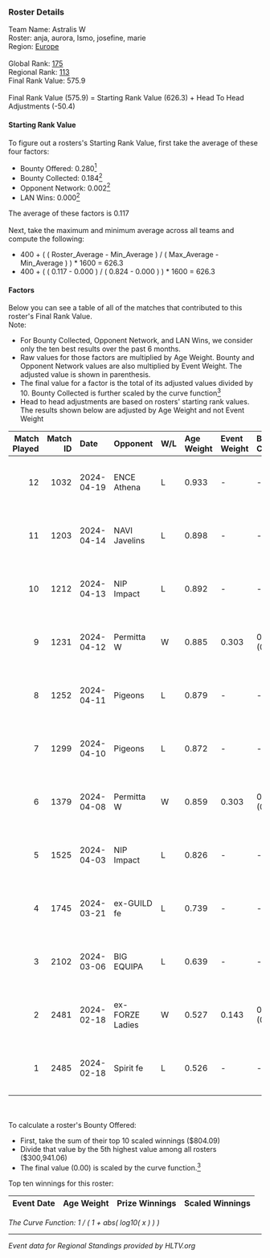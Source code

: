 ### Roster Details<br />
Team Name: Astralis W<br />
Roster: anja, aurora, Ismo, josefine, marie<br />
Region: [Europe]( ../standings_europe.md)<br />
<br />
Global Rank: [175](../standings_global.md)<br />
Regional Rank: [113]( ../standings_europe.md)<br />
Final Rank Value:  575.9<br />
<br />
Final Rank Value (575.9) = Starting Rank Value (626.3) + Head To Head Adjustments (-50.4)<br />

#### Starting Rank Value<br />
To figure out a rosters's Starting Rank Value, first take the average of these four factors:<br />
- Bounty Offered: 0.280[<sup>1</sup>](#table2)
- Bounty Collected: 0.184[<sup>2</sup>](#table1)
- Opponent Network: 0.002[<sup>2</sup>](#table1)
- LAN Wins: 0.000[<sup>2</sup>](#table1)

The average of these factors is 0.117<br />
<br />
Next, take the maximum and minimum average across all teams and compute the following:<br />
- 400 + ( ( Roster_Average - Min_Average ) / ( Max_Average - Min_Average ) ) * 1600 = 626.3
- 400 + ( ( 0.117 - 0.000 ) / ( 0.824 - 0.000 ) ) * 1600 = 626.3


#### Factors<br />
Below you can see a table of all of the matches that contributed to this roster's Final Rank Value.<br />
Note:<br />

- For Bounty Collected, Opponent Network, and LAN Wins, we consider only the ten best results over the past 6 months.
- Raw values for those factors are multiplied by Age Weight. Bounty and Opponent Network values are also multiplied by Event Weight. The adjusted value is shown in parenthesis.
- The final value for a factor is the total of its adjusted values divided by 10. Bounty Collected is further scaled by the curve function[<sup>3</sup>](#curveFunction)
- Head to head adjustments are based on rosters' starting rank values. The results shown below are adjusted by Age Weight and not Event Weight
<span id="table1"></span><br />


| Match Played | Match ID | Date       | Opponent        | W/L | Age Weight | Event Weight | Bounty Collected | Opponent Network | LAN Wins  | H2H Adj. | Roster                              |
| -: | -: | :- | :- | :- | :- | :- | :- | :- | :- | -: | :- |
|           12 |     1032 | 2024-04-19 | ENCE Athena     | L   | 0.933      | -            | -                | -                | -         |   -13.06 | anja, aurora, Ismo, josefine, marie |
|           11 |     1203 | 2024-04-14 | NAVI Javelins   | L   | 0.898      | -            | -                | -                | -         |    -7.96 | anja, aurora, Ismo, josefine, marie |
|           10 |     1212 | 2024-04-13 | NIP Impact      | L   | 0.892      | -            | -                | -                | -         |    -9.18 | anja, aurora, Ismo, josefine, marie |
|            9 |     1231 | 2024-04-12 | Permitta W      | W   | 0.885      | 0.303        | 0.000 (0.000)    | 0.036 (0.010)    | 0 (0.000) |    10.39 | anja, aurora, Ismo, josefine, marie |
|            8 |     1252 | 2024-04-11 | Pigeons         | L   | 0.879      | -            | -                | -                | -         |    -6.45 | anja, aurora, Ismo, josefine, marie |
|            7 |     1299 | 2024-04-10 | Pigeons         | L   | 0.872      | -            | -                | -                | -         |    -6.77 | anja, aurora, Ismo, josefine, marie |
|            6 |     1379 | 2024-04-08 | Permitta W      | W   | 0.859      | 0.303        | 0.000 (0.000)    | 0.036 (0.009)    | 0 (0.000) |     9.68 | anja, aurora, Ismo, josefine, marie |
|            5 |     1525 | 2024-04-03 | NIP Impact      | L   | 0.826      | -            | -                | -                | -         |    -9.59 | anja, aurora, Ismo, josefine, marie |
|            4 |     1745 | 2024-03-21 | ex-GUILD fe     | L   | 0.739      | -            | -                | -                | -         |   -10.22 | anja, aurora, Ismo, josefine, marie |
|            3 |     2102 | 2024-03-06 | BIG EQUIPA      | L   | 0.639      | -            | -                | -                | -         |    -8.29 | anja, aurora, Ismo, josefine, marie |
|            2 |     2481 | 2024-02-18 | ex-FORZE Ladies | W   | 0.527      | 0.143        | 0.005 (0.000)    | 0.073 (0.005)    | 0 (0.000) |     8.78 | anja, aurora, Ismo, josefine, marie |
|            1 |     2485 | 2024-02-18 | Spirit fe       | L   | 0.526      | -            | -                | -                | -         |    -7.71 | anja, aurora, Ismo, josefine, marie |

<br />
<span id="table2"></span><br />
To calculate a roster's Bounty Offered:<br />

- First, take the sum of their top 10 scaled winnings ($804.09)
- Divide that value by the 5th highest value among all rosters ($300,941.06)
- The final value (0.00) is scaled by the curve function.[<sup>3</sup>](#curveFunction)

Top ten winnings for this roster:<br />

| Event Date | Age Weight | Prize Winnings | Scaled Winnings |
| :- | -: | :- | :- |


<span id="curveFunction"></span>_The Curve Function: 1 / ( 1 + abs( log10( x ) ) )_<br />

---
_Event data for Regional Standings provided by HLTV.org_<br />
